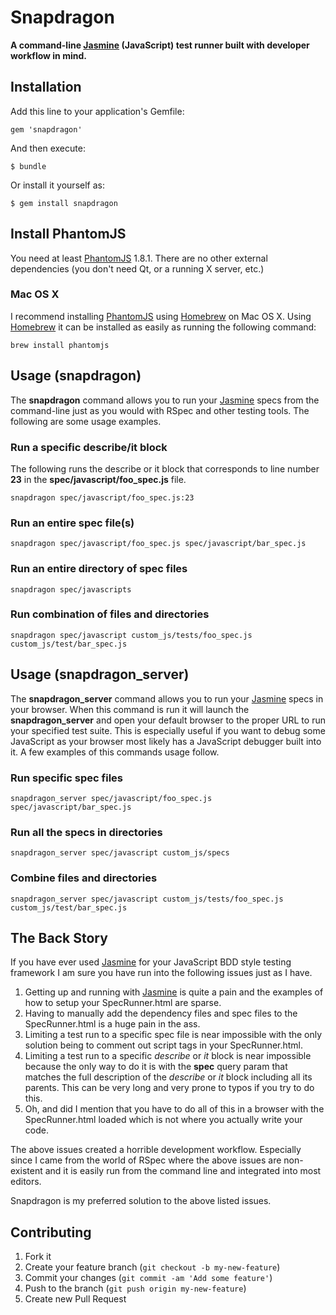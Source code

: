 # Snapdragon

**A command-line [Jasmine](http://pivotal.github.io/jasmine/) (JavaScript) test runner built with developer workflow in mind.**

## Installation

Add this line to your application's Gemfile:

    gem 'snapdragon'

And then execute:

    $ bundle

Or install it yourself as:

    $ gem install snapdragon

## Install PhantomJS

You need at least [PhantomJS](http://phantomjs.org) 1.8.1. There are no other
external dependencies (you don't need Qt, or a running X server, etc.)

### Mac OS X

I recommend installing [PhantomJS](http://phantomjs.org/) using
[Homebrew](http://mxcl.github.io/homebrew/) on Mac OS X. Using
[Homebrew](http://mxcl.github.io/homebrew/) it can be installed as easily as
running the following command:

```
brew install phantomjs
```

## Usage (snapdragon)

The **snapdragon** command allows you to run your
[Jasmine](http://pivotal.github.io/jasmine/) specs from the command-line just
as you would with RSpec and other testing tools. The following are some usage
examples.

### Run a specific describe/it block

The following runs the describe or it block that corresponds to line number
**23** in the **spec/javascript/foo_spec.js** file.

```
snapdragon spec/javascript/foo_spec.js:23
```

### Run an entire spec file(s)

```
snapdragon spec/javascript/foo_spec.js spec/javascript/bar_spec.js
```

### Run an entire directory of spec files

```
snapdragon spec/javascripts
```

### Run combination of files and directories

```
snapdragon spec/javascript custom_js/tests/foo_spec.js custom_js/test/bar_spec.js
```

## Usage (snapdragon_server)

The **snapdragon_server** command allows you to run your
[Jasmine](http://pivotal.github.io/jasmine/) specs in your browser. When this
command is run it will launch the **snapdragon_server** and open your default
browser to the proper URL to run your specified test suite. This is especially
useful if you want to debug some JavaScript as your browser most likely has a
JavaScript debugger built into it. A few examples of this commands usage
follow.

### Run specific spec files

```
snapdragon_server spec/javascript/foo_spec.js spec/javascript/bar_spec.js
```

### Run all the specs in directories

```
snapdragon_server spec/javascript custom_js/specs
```

### Combine files and directories

```
snapdragon_server spec/javascript custom_js/tests/foo_spec.js custom_js/test/bar_spec.js
```

## The Back Story

If you have ever used [Jasmine](http://pivotal.github.io/jasmine/) for your
JavaScript BDD style testing framework I am sure you have run into the
following issues just as I have.

1. Getting up and running with [Jasmine](http://pivotal.github.io/jasmine/) is
   quite a pain and the examples of how to setup your SpecRunner.html are
   sparse.
2. Having to manually add the dependency files and spec files to the
   SpecRunner.html is a huge pain in the ass.
3. Limiting a test run to a specific spec file is near impossible with the
   only solution being to comment out script tags in your SpecRunner.html.
4. Limiting a test run to a specific *describe* or *it* block is near
   impossible because the only way to do it is with the **spec** query param that
   matches the full description of the *describe* or *it* block including all
   its parents. This can be very long and very prone to typos if you try to
   do this.
5. Oh, and did I mention that you have to do all of this in a browser with the
   SpecRunner.html loaded which is not where you actually write your code.

The above issues created a horrible development workflow. Especially
since I came from the world of RSpec where the above issues are non-existent
and it is easily run from the command line and integrated into most editors.

Snapdragon is my preferred solution to the above listed issues.

## Contributing

1. Fork it
2. Create your feature branch (`git checkout -b my-new-feature`)
3. Commit your changes (`git commit -am 'Add some feature'`)
4. Push to the branch (`git push origin my-new-feature`)
5. Create new Pull Request

